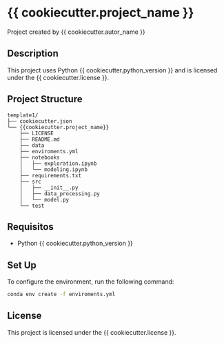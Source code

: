 # {{ cookiecutter.project_name }}

Project created by {{ cookiecutter.autor_name }}

## Description

This project uses Python {{ cookiecutter.python_version }} and is licensed under the {{ cookiecutter.license }}.

## Project Structure

```text
template1/  
├── cookiecutter.json  
└── {{cookiecutter.project_name}}  
    ├── LICENSE  
    ├── README.md  
    ├── data  
    ├── enviroments.yml  
    ├── notebooks  
    │   ├── exploration.ipynb  
    │   └── modeling.ipynb  
    ├── requirements.txt  
    ├── src  
    │   ├── __init__.py  
    │   ├── data_processing.py  
    │   └── model.py  
    └── test
```

## Requisitos

- Python {{ cookiecutter.python_version }}

## Set Up

To configure the environment, run the following command:

```bash
conda env create -f enviroments.yml
```

## License

This project is licensed under the {{ cookiecutter.license }}.
